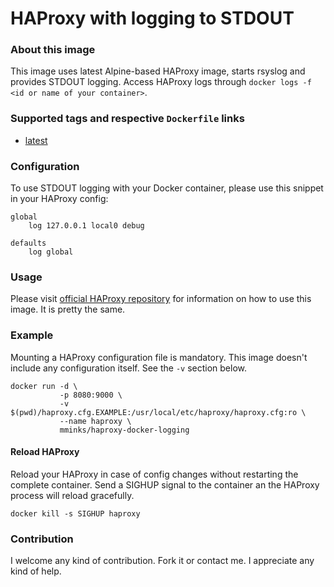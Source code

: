 HAProxy with logging to STDOUT
=====

### About this image

This image uses latest Alpine-based HAProxy image, starts rsyslog and provides STDOUT logging. Access HAProxy logs through `docker logs -f <id or name of your container>`.

### Supported tags and respective `Dockerfile` links

* [latest](https://github.com/mminks/haproxy-docker-logging/blob/master/Dockerfile)

### Configuration

To use STDOUT logging with your Docker container, please use this snippet in your HAProxy config:

```
global
    log 127.0.0.1 local0 debug

defaults
    log global
```

### Usage

Please visit [official HAProxy repository](https://hub.docker.com/_/haproxy/) for information on how to use this image. It is pretty the same.

### Example

Mounting a HAProxy configuration file is mandatory. This image doesn't include any configuration itself. See the `-v` section below.

```
docker run -d \
           -p 8080:9000 \
           -v $(pwd)/haproxy.cfg.EXAMPLE:/usr/local/etc/haproxy/haproxy.cfg:ro \
           --name haproxy \
           mminks/haproxy-docker-logging
```

#### Reload HAProxy

Reload your HAProxy in case of config changes without restarting the complete container. Send a SIGHUP signal to the container an the HAProxy process will reload gracefully.

```
docker kill -s SIGHUP haproxy
```

### Contribution

I welcome any kind of contribution. Fork it or contact me. I appreciate any kind of help.


